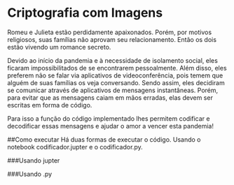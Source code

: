 # Criptografia com Imagens

Romeu e Julieta estão perdidamente apaixonados. Porém, por motivos religiosos, suas famílias não aprovam seu relacionamento. Então os dois estão vivendo um romance secreto.

Devido ao início da pandemia e à necessidade de isolamento social, eles ficaram impossibilitados de se encontrarem pessoalmente. Além disso, eles preferem não se falar via aplicativos de videoconferência, pois temem que alguém de suas famílias os veja conversando. Sendo assim, eles decidiram se comunicar através de aplicativos de mensagens instantâneas. Porém, para evitar que as mensagens caiam em mãos erradas, elas devem ser escritas em forma de código.

Para isso a função do código implementado lhes permitem codificar e decodificar essas mensagens e ajudar o amor a vencer esta pandemia!

##Como executar
Há duas formas de executar o código. Usando o notebook codificador.jupter e o codificador.py.

###Usando jupter

###Usando .py
